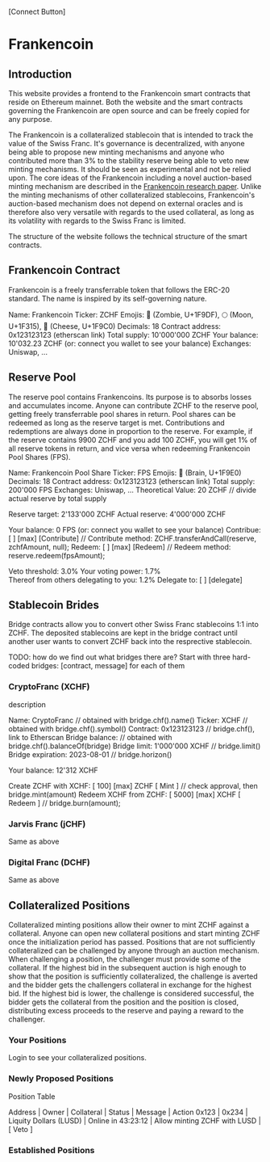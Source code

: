 [Connect Button]

# Frankencoin

## Introduction

This website provides a frontend to the Frankencoin smart contracts that reside on Ethereum mainnet. Both the website and the smart contracts governing the Frankencoin are open source and can be freely copied for any purpose.

The Frankencoin is a collateralized stablecoin that is intended to track the value of the Swiss Franc. It's governance is decentralized, with anyone being able to propose new minting mechanisms and anyone who contributed more than 3% to the stability reserve being able to veto new minting mechanisms. It should be seen as experimental and not be relied upon. The core ideas of the Frankencoin including a novel auction-based minting mechanism are described in the [Frankencoin research paper](https://www.snb.ch/n/mmr/reference/sem_2022_06_03_maire/source/sem_2022_06_03_maire.n.pdf). Unlike the minting mechanisms of other collateralized stablecoins, Frankencoin's auction-based mechanism does not depend on external oracles and is therefore also very versatile with regards to the used collateral, as long as its volatility with regards to the Swiss Franc is limited.

The structure of the website follows the technical structure of the smart contracts.

## Frankencoin Contract

Frankencoin is a freely transferrable token that follows the ERC-20 standard. The name is inspired by its self-governing nature.

Name: Frankencoin
Ticker: ZCHF
Emojis: 🧟 (Zombie, U+1F9DF), 🌕 (Moon, U+1F315), 🧀 (Cheese, U+1F9C0)
Decimals: 18
Contract address: 0x123123123 (etherscan link)
Total supply: 10'000'000 ZCHF
Your balance: 10'032.23 ZCHF (or: connect you wallet to see your balance)
Exchanges: Uniswap, ...

## Reserve Pool

The reserve pool contains Frankencoins. Its purpose is to absorbs losses and accumulates income. Anyone can contribute ZCHF to the reserve pool, getting freely transferrable pool shares in return. Pool shares can be redeemed as long as the reserve target is met. Contributions and redemptions are always done in proportion to the reserve. For example, if the reserve contains 9900 ZCHF and you add 100 ZCHF, you will get 1% of all reserve tokens in return, and vice versa when redeeming Frankencoin Pool Shares (FPS).

Name: Frankencoin Pool Share
Ticker: FPS
Emojis: 🧠 (Brain, U+1F9E0) 
Decimals: 18
Contract address: 0x123123123 (etherscan link)
Total supply: 200'000 FPS
Exchanges: Uniswap, ...
Theoretical Value: 20 ZCHF // divide actual reserve by total supply

Reserve target: 2'133'000 ZCHF
Actual reserve: 4'000'000 ZCHF

Your balance: 0 FPS (or: connect you wallet to see your balance)
Contribue:     [                 ] [max] [Contribute]  // Contribute method: ZCHF.transferAndCall(reserve, zchfAmount, null);
Redeem:        [                 ] [max] [Redeem]      // Redeem method: reserve.redeem(fpsAmount);

Veto threshold: 3.0%
Your voting power: 1.7%                             
Thereof from others delegating to you: 1.2%
Delegate to:  [                                    ] [delegate]

## Stablecoin Brides

Bridge contracts allow you to convert other Swiss Franc stablecoins 1:1 into ZCHF. The deposited stablecoins are kept in the bridge contract until another user wants to convert ZCHF back into the resprective stablecoin.

TODO: how do we find out what bridges there are? Start with three hard-coded bridges:
[contract, message] for each of them

### CryptoFranc (XCHF)

description

Name: CryptoFranc // obtained with bridge.chf().name()
Ticker: XCHF // obtained with bridge.chf().symbol()
Contract: 0x123123123 // bridge.chf(), link to Etherscan
Bridge balance: // obtained with bridge.chf().balanceOf(bridge)
Bridge limit: 1'000'000 XCHF // bridge.limit()
Bridge expiration: 2023-08-01 // bridge.horizon()

Your balance: 12'312 XCHF

Create ZCHF with XCHF: [             100] [max] ZCHF [ Mint ]     // check approval, then bridge.mint(amount)
Redeem XCHF from ZCHF: [            5000] [max] XCHF [ Redeem ]   // bridge.burn(amount);

### Jarvis Franc (jCHF)

Same as above

### Digital Franc (DCHF)

Same as above

## Collateralized Positions

Collateralized minting positions allow their owner to mint ZCHF against a collateral. Anyone can open new collateral positions and start minting ZCHF once the initialization period has passed. Positions that are not sufficiently collateralized can be challenged by anyone through an auction mechanism. When challenging a position, the challenger must provide some of the collateral. If the highest bid in the subsequent auction is high enough to show that the position is sufficiently collateralized, the challenge is averted and the bidder gets the challengers collateral in exchange for the highest bid. If the highest bid is lower, the challenge is considered successful, the bidder gets the collateral from the position and the position is closed, distributing excess proceeds to the reserve and paying a reward to the challenger.

### Your Positions

Login to see your collateralized positions.

### Newly Proposed Positions

Position Table

Address | Owner | Collateral             | Status                        | Message                          |  Action
0x123   | 0x234 | Liquity Dollars (LUSD) | Online in 43:23:12            | Allow minting ZCHF with LUSD     |  [ Veto ]

### Established Positions











